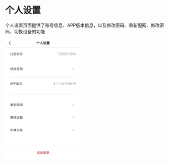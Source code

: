 # 个人设置

个人设置页面提供了账号信息、APP版本信息，以及修改密码、重新配网、修改密码、切换设备的功能

<img width="240" alt="" src="images/person/person.png">

